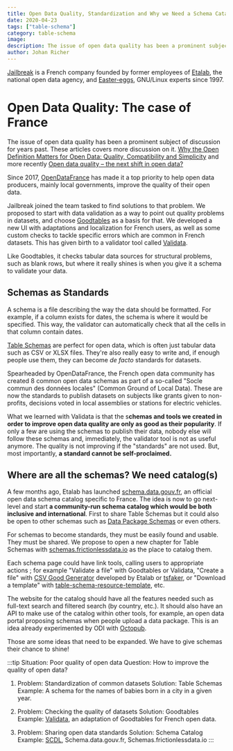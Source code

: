 ```yaml
---
title: Open Data Quality, Standardization and Why we Need a Schema Catalog
date: 2020-04-23
tags: ["table-schema"]
category: table-schema
image:
description: The issue of open data quality has been a prominent subject of discussion for years past.
author: Johan Richer
---
```


[Jailbreak](https://www.jailbreak.paris/) is a French company founded by former employees of [Etalab](https://www.etalab.gouv.fr/), the national open data agency, and [Easter-eggs](https://www.easter-eggs.com/), GNU/Linux experts since 1997.

# Open Data Quality: The case of France

The issue of open data quality has been a prominent subject of discussion for years past. These articles covers more discussion on it. [Why the Open Definition Matters for Open Data: Quality, Compatibility and Simplicity][open-definition] and more recently [Open data quality – the next shift in open data?][open-data] 


[open-definition]: https://blog.okfn.org/2014/09/30/why-the-open-definition-matters-for-open-data-quality-compatibility-and-simplicity/
[open-data]: https://blog.okfn.org/2017/05/31/open-data-quality-the-next-shift-in-open-data/

Since 2017, [OpenDataFrance](http://www.opendatafrance.net/) has made it a top priority to help open data producers, mainly local governments, improve the quality of their open data.

Jailbreak joined the team tasked to find solutions to that problem. We proposed to start with data validation as a way to point out quality problems in datasets, and choose [Goodtables](https://goodtables.io/) as a basis for that. We developed a new UI with adaptations and localization for French users, as well as some custom checks to tackle specific errors which are common in French datasets. This has given birth to a validator tool called [Validata](https://go.validata.fr/).

Like Goodtables, it checks tabular data sources for structural problems, such as blank rows, but where it really shines is when you give it a schema to validate your data.

## Schemas as Standards

A schema is a file describing the way the data should be formatted. For example, if a column exists for dates, the schema is where it would be specified. This way, the validator can automatically check that all the cells in that column contain dates.

[Table Schemas](https://frictionlessdata.io/specs/table-schema/) are perfect for open data, which is often just tabular data such as CSV or XLSX files. They're also really easy to write and, if enough people use them, they can become *de facto* standards for datasets.

Spearheaded by OpenDataFrance, the French open data community has created 8 common open data schemas as part of a so-called "Socle commun des données locales" (Common Ground of Local Data). These are now the standards to publish datasets on subjects like grants given to non-profits, decisions voted in local assemblies or stations for electric vehicles.

What we learned with Validata is that the s**chemas and tools we created in order to improve open data quality are only as good as their popularity**. If only a few are using the schemas to publish their data, nobody else will follow these schemas and, immediately, the validator tool is not as useful anymore. The quality is not improving if the "standards" are not used. But, most importantly, **a standard cannot be self-proclaimed.**

## Where are all the schemas? We need catalog(s)

A few months ago, Etalab has launched [schema.data.gouv.fr](https://schema.data.gouv.fr/), an official open data schema catalog specific to France. The idea is now to go next-level and start **a community-run schema catalog which would be both inclusive and international**. First to share Table Schemas but it could also be open to other schemas such as [Data Package Schemas](https://frictionlessdata.io/specs/data-package/) or even others.

For schemas to become standards, they must be easily found and usable. They must be shared. We propose to open a new chapter for Table Schemas with [schemas.frictionlessdata.io](https://schemas.frictionlessdata.io/) as the place to catalog them.

Each schema page could have link tools, calling users to appropriate actions ; for example "Validate a file" with Goodtables or Validata, "Create a file" with [CSV Good Generator](https://github.com/etalab/csv-gg) developed by Etalab or [tsfaker](https://gitlab.com/healthdatahub/tsfaker/), or "Download a template" with [table-schema-resource-template](https://framagit.org/opendataschema/table-schema-resource-template), etc.

The website for the catalog should have all the features needed such as full-text search and filtered search (by country, etc.). It should also have an API to make use of the catalog within other tools, for example, an open data portal proposing schemas when people upload a data package. This is an idea already experimented by ODI with [Octopub](https://octopub.io/).

Those are some ideas that need to be expanded. We have to give schemas their chance to shine!


:::tip Situation: Poor quality of open data
Question: How to improve the quality of open data?

1. Problem: Standardization of common datasets
Solution: Table Schemas
Example: A schema for the names of babies born in a city in a given year.

2. Problem: Checking the quality of datasets
Solution: Goodtables
Example: [Validata](https://go.validata.fr/), an adaptation of Goodtables for French open data.

3. Problem: Sharing open data standards
Solution: Schema Catalog
Example: [SCDL](https://scdl.opendatafrance.net/), Schema.data.gouv.fr, Schemas.frictionlessdata.io
:::
